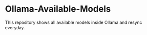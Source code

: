 # Ollama-Available-Models
This repository shows all available models inside Ollama and resync everyday.
